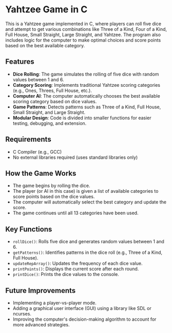 # Yahtzee Game in C

This is a Yahtzee game implemented in C, where players can roll five dice and attempt to get various combinations like Three of a Kind, Four of a Kind, Full House, Small Straight, Large Straight, and Yahtzee. The program also includes logic for the computer to make optimal choices and score points based on the best available category.

## Features
- **Dice Rolling**: The game simulates the rolling of five dice with random values between 1 and 6.
- **Category Scoring**: Implements traditional Yahtzee scoring categories (e.g., Ones, Threes, Full House, etc.).
- **Computer AI**: The computer automatically chooses the best available scoring category based on dice values.
- **Game Patterns**: Detects patterns such as Three of a Kind, Full House, Small Straight, and Large Straight.
- **Modular Design**: Code is divided into smaller functions for easier testing, debugging, and extension.

## Requirements
- C Compiler (e.g., GCC)
- No external libraries required (uses standard libraries only)

## How the Game Works
- The game begins by rolling the dice.
- The player (or AI in this case) is given a list of available categories to score points based on the dice values.
- The computer will automatically select the best category and update the score.
- The game continues until all 13 categories have been used.

## Key Functions
- `rollDice()`: Rolls five dice and generates random values between 1 and 6.
- `getPatterns()`: Identifies patterns in the dice roll (e.g., Three of a Kind, Full House).
- `updateRepArray()`: Updates the frequency of each dice value.
- `printPoints()`: Displays the current score after each round.
- `printDice()`: Prints the dice values to the console.

## Future Improvements
- Implementing a player-vs-player mode.
- Adding a graphical user interface (GUI) using a library like SDL or ncurses.
- Improving the computer's decision-making algorithm to account for more advanced strategies.
